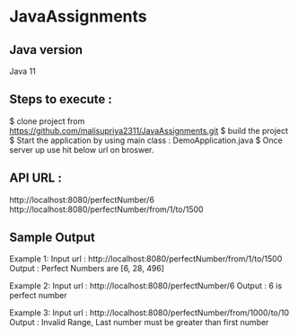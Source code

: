 # JavaAssignments

## Java version
Java 11

## Steps to execute :
$ clone project from https://github.com/malisupriya2311/JavaAssignments.git 
$ build the project
$ Start the application by using main class : DemoApplication.java
$ Once server up use hit below url on broswer.

## API URL :
http://localhost:8080/perfectNumber/6
http://localhost:8080/perfectNumber/from/1/to/1500

## Sample Output
Example 1: 
Input url : http://localhost:8080/perfectNumber/from/1/to/1500
Output : Perfect Numbers are [6, 28, 496]

Example 2:
Input url : http://localhost:8080/perfectNumber/6
Output : 6 is perfect number

Example 3:
Input url : http://localhost:8080/perfectNumber/from/1000/to/10
Output : Invalid Range, Last number must be greater than first number
